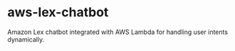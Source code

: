 # aws-lex-chatbot
Amazon Lex chatbot integrated with AWS Lambda for handling user intents dynamically.
